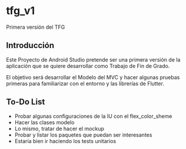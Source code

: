 # tfg_v1

Primera versión del TFG

## Introducción

Este Proyecto de Android Studio pretende ser una primera versión de la aplicación que se quiere
desarrollar como Trabajo de Fin de Grado.

El objetivo será desarrollar el Modelo del MVC y hacer algunas pruebas primeras para familiarizar
con el entorno y las librerías de Flutter.

## To-Do List

* Probar algunas configuraciones de la IU con el flex_color_sheme
* Hacer las clases modelo
* Lo mismo, tratar de hacer el mockup
* Probar y listar los paquetes que puedan ser interesantes
* Estaría bien ir haciendo los tests unitarios
